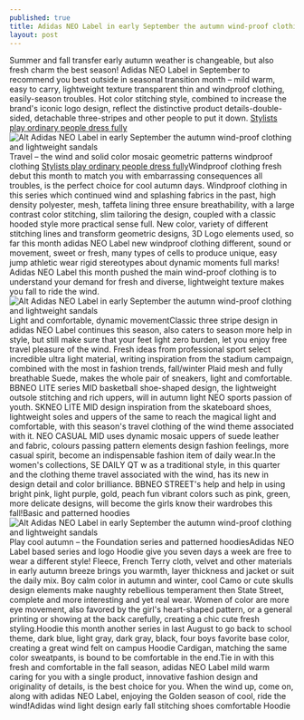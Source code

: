 ```yaml
---
published: true
title: Adidas NEO Label in early September the autumn wind-proof clothing and lightweight sandals
layout: post
---
```

Summer and fall transfer early autumn weather is changeable, but also fresh charm the best season! Adidas NEO Label in September to recommend you best outside in seasonal transition month – mild warm, easy to carry, lightweight texture transparent thin and windproof clothing, easily-season troubles. Hot color stitching style, combined to increase the brand\'s iconic logo design, reflect the distinctive product details-double-sided, detachable three-stripes and other people to put it down. [Stylists play ordinary people dress fully](http://www.faybag.com/2016/05/16/stylists-play-ordinary-people-dress-fully-remodeled/)![Alt Adidas NEO Label in early September the autumn wind-proof clothing and lightweight sandals](https://c2.staticflickr.com/8/7268/26920853903_81c8b1bb9e_b.jpg)Travel – the wind and solid color mosaic geometric patterns windproof clothing [Stylists play ordinary people dress fully](http://www.faybag.com/2016/05/16/stylists-play-ordinary-people-dress-fully-remodeled/)Windproof clothing fresh debut this month to match you with embarrassing consequences all troubles, is the perfect choice for cool autumn days. Windproof clothing in this series which continued wind and splashing fabrics in the past, high density polyester, mesh, taffeta lining three ensure breathability, with a large contrast color stitching, slim tailoring the design, coupled with a classic hooded style more practical sense full. New color, variety of different stitching lines and transform geometric designs, 3D Logo elements used, so far this month adidas NEO Label new windproof clothing different, sound or movement, sweet or fresh, many types of cells to produce unique, easy jump athletic wear rigid stereotypes about dynamic moments full marks! Adidas NEO Label this month pushed the main wind-proof clothing is to understand your demand for fresh and diverse, lightweight texture makes you fall to ride the wind.![Alt Adidas NEO Label in early September the autumn wind-proof clothing and lightweight sandals](https://c2.staticflickr.com/8/7345/27430274372_9fe6659f17_z.jpg)Light and comfortable, dynamic movementClassic three stripe design in adidas NEO Label continues this season, also caters to season more help in style, but still make sure that your feet light zero burden, let you enjoy free travel pleasure of the wind. Fresh ideas from professional sport select incredible ultra light material, writing inspiration from the stadium campaign, combined with the most in fashion trends, fall/winter Plaid mesh and fully breathable Suede, makes the whole pair of sneakers, light and comfortable. BBNEO LITE series MID basketball shoe-shaped design, the lightweight outsole stitching and rich uppers, will in autumn light NEO sports passion of youth. SKNEO LITE MID design inspiration from the skateboard shoes, lightweight soles and uppers of the same to reach the magical light and comfortable, with this season\'s travel clothing of the wind theme associated with it. NEO CASUAL MID uses dynamic mosaic uppers of suede leather and fabric, colours passing pattern elements design fashion feelings, more casual spirit, become an indispensable fashion item of daily wear.In the women\'s collections, SE DAILY QT w as a traditional style, in this quarter and the clothing theme travel associated with the wind, has its new in design detail and color brilliance. BBNEO STREET\'s help and help in using bright pink, light purple, gold, peach fun vibrant colors such as pink, green, more delicate designs, will become the girls know their wardrobes this fall!Basic and patterned hoodies![Alt Adidas NEO Label in early September the autumn wind-proof clothing and lightweight sandals](https://c2.staticflickr.com/8/7438/27529129225_1aabd2a815_b.jpg)Play cool autumn – the Foundation series and patterned hoodiesAdidas NEO Label based series and logo Hoodie give you seven days a week are free to wear a different style! Fleece, French Terry cloth, velvet and other materials in early autumn breeze brings you warmth, layer thickness and jacket or suit the daily mix. Boy calm color in autumn and winter, cool Camo or cute skulls design elements make naughty rebellious temperament then State Street, complete and more interesting and yet real wear. Women of color are more eye movement, also favored by the girl\'s heart-shaped pattern, or a general printing or showing at the back carefully, creating a chic cute fresh styling.Hoodie this month another series in last August to go back to school theme, dark blue, light gray, dark gray, black, four boys favorite base color, creating a great wind felt on campus Hoodie Cardigan, matching the same color sweatpants, is bound to be comfortable in the end.Tie in with this fresh and comfortable in the fall season, adidas NEO Label mild warm caring for you with a single product, innovative fashion design and originality of details, is the best choice for you. When the wind up, come on, along with adidas NEO Label, enjoying the Golden season of cool, ride the wind!Adidas wind light design early fall stitching shoes comfortable Hoodie